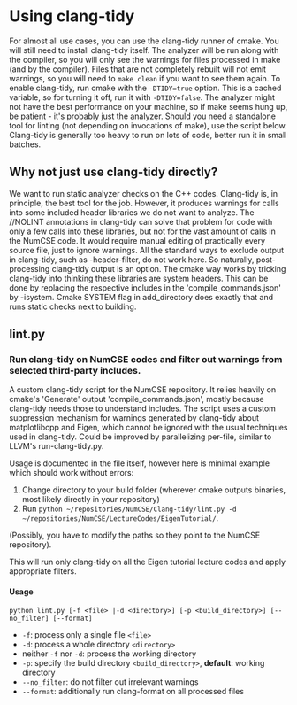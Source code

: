 # Using clang-tidy

For almost all use cases, you can use the clang-tidy runner of cmake. You will still need to install clang-tidy itself. The analyzer will be run along with the compiler, so you will only see the warnings for files processed in make (and by the compiler). Files that are not completely rebuilt will not emit warnings, so you will need to `make clean` if you want to see them again. To enable clang-tidy, run cmake with the `-DTIDY=true` option. This is a cached variable, so for turning it off, run it with `-DTIDY=false`. The analyzer might not have the best performance on your machine, so if make seems hung up, be patient - it's probably just the analyzer. Should you need a standalone tool for linting (not depending on invocations of make), use the script below. Clang-tidy is generally too heavy to run on lots of code, better run it in small batches.

## Why not just use clang-tidy directly?

We want to run static analyzer checks on the C++ codes. Clang-tidy is, in principle, the best tool for the job. However, it produces warnings for calls into some included header libraries we do not want to analyze. The //NOLINT annotations in clang-tidy can solve that problem for code with only a few calls into these libraries, but not for the vast amount of calls in the NumCSE code. It would require manual editing of practically every source file, just to ignore warnings. All the standard ways to exclude output in clang-tidy, such as -header-filter, do not work here. So naturally, post-processing clang-tidy output is an option. The cmake way works by tricking clang-tidy into thinking these libraries are system headers. This can be done by replacing the respective includes in the 'compile_commands.json' by -isystem. Cmake SYSTEM flag in add_directory does exactly that and runs static checks next to building. 

## lint.py

### Run clang-tidy on NumCSE codes and filter out warnings from selected third-party includes. 

A custom clang-tidy script for the NumCSE repository. It relies heavily on cmake's 'Generate' output 'compile_commands.json', mostly because clang-tidy needs those to understand includes. The script uses a custom suppression mechanism for warnings generated by clang-tidy about matplotlibcpp and Eigen, which cannot be ignored with the usual techniques used in clang-tidy. Could be improved by parallelizing per-file, similar to LLVM's run-clang-tidy.py.

Usage is documented in the file itself, however here is minimal example which should work without errors:

 1. Change directory to your build folder (wherever cmake outputs binaries, most likely directly in your repository)
 2. Run `python ~/repositories/NumCSE/Clang-tidy/lint.py -d ~/repositories/NumCSE/LectureCodes/EigenTutorial/`.

(Possibly, you have to modify the paths so they point to the NumCSE repository).

This will run only clang-tidy on all the Eigen tutorial lecture codes and apply appropriate filters. 

#### Usage 
`python lint.py [-f <file> |-d <directory>] [-p <build_directory>] [--no_filter] [--format]`
- `-f`: process only a single file `<file>`
- `-d`: process a whole directory `<directory>`
-   neither `-f` nor `-d`: process the working directory
-   `-p`: specify the build directory `<build_directory>`, **default**: working directory
- `--no_filter`: do not filter out irrelevant warnings
- `--format`: additionally run clang-format on all processed files